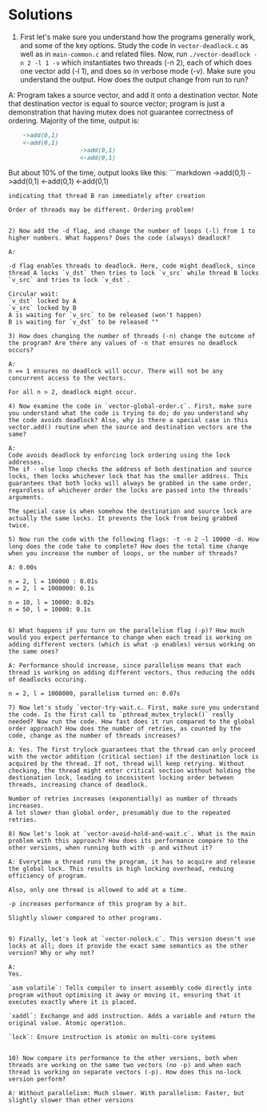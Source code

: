 # Solutions 

1) First let's make sure you understand how the programs generally work, and some of the key options. Study the code in `vector-deadlock.c` as well as in `main-common.c` and related files.
Now, run `./vector-deadlock -n 2 -l 1 -v` which instantiates two threads (-n 2), each of which does one vector add (-l 1), and does so in verbose mode (-v). Make sure you understand the output. How does the output change from run to run?

A: 
Program takes a source vector, and add it onto a destination vector. Note that destination vector is equal to source vector; program is just a demonstration that having mutex does not guarantee correctness of ordering.
Majority of the time, output is:

```markdown
    ->add(0,1)
    <-add(0,1)
                    ->add(0,1)
                    <-add(0,1)
```
But about 10% of the time, output looks like this:
    ```markdown
    ->add(0,1)
                    ->add(0,1) 
                    <-add(0,1)
    <-add(0,1)
```
indicating that thread B ran immediately after creation

Order of threads may be different. Ordering problem!


2) Now add the -d flag, and change the number of loops (-l) from 1 to higher numbers. What happens? Does the code (always) deadlocK?

A: 

-d flag enables threads to deadlock. Here, code might deadlock, since thread A locks `v_dst` then tries to lock `v_src` while thread B locks `v_src` and tries to lock `v_dst`.

Circular wait:
`v_dst` locked by A
`v_src` locked by B
A is waiting for `v_src` to be released (won't happen)
B is waiting for `v_dst` to be released ""

3) How does changing the number of threads (-n) change the outcome of the program? Are there any values of -n that ensures no deadlock occurs?

A:
n == 1 ensures no deadlock will occur. There will not be any concurrent access to the vectors.

For all n > 2, deadlock might occur.

4) Now examine the code in `vector-global-order.c`. First, make sure you understand what the code is trying to do; do you understand why the code avoids deadlock? Also, why is there a special case in this vector.add() routine when the source and destination vectors are the same?

A:
Code avoids deadlock by enforcing lock ordering using the lock addresses.
The if - else loop checks the address of both destination and source locks, then locks whichever lock that has the smaller address. This guarantees that both locks will always be grabbed in the same order, regardless of whichever order the locks are passed into the threads' arguments.

The special case is when somehow the destination and source lock are actually the same locks. It prevents the lock from being grabbed twice.

5) Now run the code with the following flags: -t -n 2 -l 10000 -d. How long does the code take to complete? How does the total time change when you increase the number of loops, or the number of threads?

A: 0.00s

n = 2, l = 100000 : 0.01s
n = 2, l = 1000000: 0.1s 
 
n = 10, l = 10000: 0.02s
n = 50, l = 10000: 0.1s


6) What happens if you turn on the parallelism flag (-p)? How much would you expect performance to change when each tread is working on adding different vectors (which is what -p enables) versus working on the same ones?

A: Performance should increase, since parallelism means that each thread is working on adding different vectors, thus reducing the odds of deadlocks occuring.

n = 2, l = 1000000, parallelism turned on: 0.07s

7) Now let's study `vector-try-wait.c. First, make sure you understand the code. Is the first call to `pthread_mutex_trylock()` really needed? Now run the code. How fast does it run compared to the global order approach? How does the number of retries, as counted by the code, change as the number of threads increases?

A: Yes. The first trylock guarantees that the thread can only proceed with the vector addition (critical section) if the destination lock is acquired by the thread. If not, thread will keep retrying. Without checking, the thread might enter critical section without holding the destionation lock, leading to incosistent locking order between threads, increasing chance of deadlock.

Number of retries increases (exponentially) as number of threads increases.
A lot slower than global order, presumably due to the repeated retries.

8) Now let's look at `vector-avoid-hold-and-wait.c`. What is the main problem with this approach? How does its performance compare to the other versions, when running both with -p and without it?

A: Everytime a thread runs the program, it has to acquire and release the global lock. This results in high locking overhead, reduing efficiency of program.

Also, only one thread is allowed to add at a time.

-p increases performance of this program by a bit.

Slightly slower compared to other programs.


9) Finally, let's look at `vector-nolock.c`. This version doesn't use locks at all; does it provide the exact same semantics as the other version? Why or why not?

A:
Yes.

`asm volatile`: Tells compiler to insert assembly code directly into program without optimising it away or moving it, ensuring that it executes exactly where it is placed.

`xaddl`: Exchange and add instruction. Adds a variable and return the original value. Atomic operation.

`lock`: Ensure instruction is atomic on multi-core systems


10) Now compare its performance to the other versions, both when threads are working on the same two vectors (no -p) and when each thread is working on separate vectors (-p). How does this no-lock version perform?

A: Without parallelism: Much slower. With parallelism: Faster, but slightly slower than other versions
